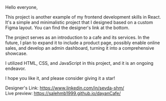 Hello everyone,

This project is another example of my frontend development skills in React. It's a simple and minimalistic project that I designed based on a custom Figma layout. You can find the designer's link at the bottom.

The project serves as an introduction to a cafe and its services. In the future, I plan to expand it to include a product page, possibly enable online sales, and develop an admin dashboard, turning it into a comprehensive showcase.

I utilized HTML, CSS, and JavaScript in this project, and it is an ongoing endeavor.

I hope you like it, and please consider giving it a star!

Designer's Link: https://www.linkedin.com/in/sevda-shm/
<br>
Live preview: https://salehmb1999.github.io/dayanCafe/
